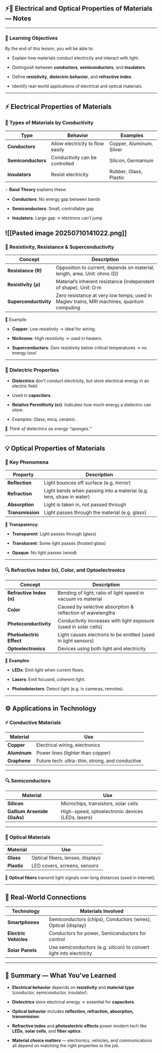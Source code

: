 ## ⚡🔬 Electrical and Optical Properties of Materials — Notes

---

### 🎯 **Learning Objectives**

By the end of this lesson, you will be able to:

- Explain how materials conduct electricity and interact with light.
    
- Distinguish between **conductors**, **semiconductors**, and **insulators**.
    
- Define **resistivity**, **dielectric behavior**, and **refractive index**.
    
- Identify real-world applications of electrical and optical materials.
    

---

## ⚡ Electrical Properties of Materials

### 🔌 **Types of Materials by Conductivity**

|Type|Behavior|Examples|
|---|---|---|
|**Conductors**|Allow electricity to flow easily|Copper, Aluminum, Silver|
|**Semiconductors**|Conductivity can be controlled|Silicon, Germanium|
|**Insulators**|Resist electricity|Rubber, Glass, Plastic|

💡 **Band Theory** explains these:

- **Conductors**: No energy gap between bands
    
- **Semiconductors**: Small, controllable gap
    
- **Insulators**: Large gap → electrons can't jump
    
![[Pasted image 20250710141022.png]]
---

### 🧠 **Resistivity, Resistance & Superconductivity**

|Concept|Description|
|---|---|
|**Resistance (R)**|Opposition to current; depends on material, length, area. Unit: ohms (Ω)|
|**Resistivity (ρ)**|Material’s inherent resistance (independent of shape). Unit: Ω·m|
|**Superconductivity**|Zero resistance at very low temps; used in Maglev trains, MRI machines, quantum computing|

🔌 Example:

- **Copper**: Low resistivity → ideal for wiring.
    
- **Nichrome**: High resistivity → used in heaters.
    
- **Superconductors**: Zero resistivity below critical temperatures → no energy loss!
    

---

### 🧲 **Dielectric Properties**

- **Dielectrics** don’t conduct electricity, but store electrical energy in an electric field.
    
- Used in **capacitors**.
    
- **Relative Permittivity (εr)**: Indicates how much energy a dielectric can store.
    
- Examples: Glass, mica, ceramic.
    

🔋 _Think of dielectrics as energy “sponges.”_

---

## 💡 Optical Properties of Materials

### 🌈 **Key Phenomena**

|Property|Description|
|---|---|
|**Reflection**|Light bounces off surface (e.g. mirror)|
|**Refraction**|Light bends when passing into a material (e.g. lens, straw in water)|
|**Absorption**|Light is taken in, not passed through|
|**Transmission**|Light passes through the material (e.g. glass)|

🎨 **Transparency**:

- **Transparent**: Light passes through (glass)
    
- **Translucent**: Some light passes (frosted glass)
    
- **Opaque**: No light passes (wood)
    

---

### 🔍 **Refractive Index (n), Color, and Optoelectronics**

|Concept|Description|
|---|---|
|**Refractive Index (n)**|Bending of light; ratio of light speed in vacuum vs material|
|**Color**|Caused by selective absorption & reflection of wavelengths|
|**Photoconductivity**|Conductivity increases with light exposure (used in solar cells)|
|**Photoelectric Effect**|Light causes electrons to be emitted (used in light sensors)|
|**Optoelectronics**|Devices using both light and electricity|

🔦 **Examples**:

- **LEDs**: Emit light when current flows.
    
- **Lasers**: Emit focused, coherent light.
    
- **Photodetectors**: Detect light (e.g. in cameras, remotes).
    

---

## ⚙️ Applications in Technology

### ⚡ **Conductive Materials**

|Material|Use|
|---|---|
|**Copper**|Electrical wiring, electronics|
|**Aluminum**|Power lines (lighter than copper)|
|**Graphene**|Future tech: ultra-thin, strong, and conductive|

---

### 🔍 **Semiconductors**

|Material|Use|
|---|---|
|**Silicon**|Microchips, transistors, solar cells|
|**Gallium Arsenide (GaAs)**|High-speed, optoelectronic devices (LEDs, lasers)|

---

### 🔬 **Optical Materials**

|Material|Use|
|---|---|
|**Glass**|Optical fibers, lenses, displays|
|**Plastic**|LED covers, screens, sensors|

📡 **Optical fibers** transmit light signals over long distances (used in internet).

---

## 📱 Real-World Connections

|Technology|Materials Involved|
|---|---|
|**Smartphones**|Semiconductors (chips), Conductors (wires), Optical (display)|
|**Electric Vehicles**|Conductors for power, Semiconductors for control|
|**Solar Panels**|Use semiconductors (e.g. silicon) to convert light into electricity|

---

## 🧾 Summary — What You've Learned

- **Electrical behavior** depends on **resistivity** and **material type** (conductor, semiconductor, insulator).
    
- **Dielectrics** store electrical energy → essential for **capacitors**.
    
- **Optical behavior** includes **reflection, refraction, absorption, transmission**.
    
- **Refractive index** and **photoelectric effects** power modern tech like **LEDs**, **solar cells**, and **fiber optics**.
    
- **Material choice matters** — electronics, vehicles, and communications all depend on matching the right properties to the job.